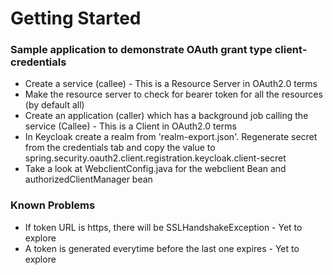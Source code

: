 # Getting Started

### Sample application to demonstrate OAuth grant type client-credentials

* Create a service (callee) - This is a Resource Server in OAuth2.0 terms
* Make the resource server to check for bearer token for all the resources (by default all)
* Create an application (caller) which has a background job calling the service (Callee) - This is a Client in OAuth2.0 terms 
* In Keycloak create a realm from 'realm-export.json'. Regenerate secret from the credentials tab and copy the value to spring.security.oauth2.client.registration.keycloak.client-secret 
* Take a look at WebclientConfig.java for the webclient Bean and authorizedClientManager bean


### Known Problems

* If token URL is https, there will be SSLHandshakeException - Yet to explore
* A token is generated everytime before the last one expires - Yet to explore
